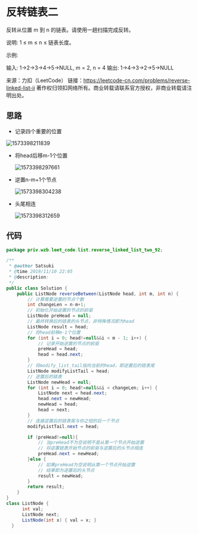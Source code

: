 # 反转链表二

反转从位置 m 到 n 的链表。请使用一趟扫描完成反转。

说明:
1 ≤ m ≤ n ≤ 链表长度。

示例:

输入: 1->2->3->4->5->NULL, m = 2, n = 4
输出: 1->4->3->2->5->NULL

来源：力扣（LeetCode）
链接：https://leetcode-cn.com/problems/reverse-linked-list-ii
著作权归领扣网络所有。商业转载请联系官方授权，非商业转载请注明出处。

## 思路

- 记录四个重要的位置

![1573398211839](C:\Users\DELL\AppData\Roaming\Typora\typora-user-images\1573398211839.png)

- 将head后移m-1个位置

  ![1573398297661](C:\Users\DELL\AppData\Roaming\Typora\typora-user-images\1573398297661.png)

- 逆置n-m+1个节点

  ![1573398304238](C:\Users\DELL\AppData\Roaming\Typora\typora-user-images\1573398304238.png)

- 头尾相连

  ![1573398312659](C:\Users\DELL\AppData\Roaming\Typora\typora-user-images\1573398312659.png)



## 代码

```java
package priv.wzb.leet_code.list.reverse_linked_list_two_92;

/**
 * @author Satsuki
 * @time 2019/11/10 22:05
 * @description:
 */
public class Solution {
    public ListNode reverseBetween(ListNode head, int m, int n) {
        // 计算需要逆置的节点个数
        int changeLen = n-m+1;
        // 初始化开始逆置的节点的前驱
        ListNode preHead = null;
        // 最终转换后的链表的头节点，非特殊情况即为head
        ListNode result = head;
        // 将head前移m-1个位置
        for (int i = 0; head!=null&&i < m - 1; i++) {
            // 记录开始逆置的节点的前驱
            preHead = head;
            head = head.next;
        }
        // 将modify_list_tail指向当前的head，即逆置后的链表尾
        ListNode modifyListTail = head;
        // 逆置后的链表
        ListNode newHead = null;
        for (int i = 0; head!=null&&i < changeLen; i++) {
            ListNode next = head.next;
            head.next = newHead;
            newHead = head;
            head = next;
        }
        // 连接逆置后的链表尾与你之短的后一个节点
        modifyListTail.next = head;

        if (preHead!=null){
            // 当preHead不为空说明不是从第一个节点开始逆置
            // 将逆置链表开始节点的前驱与逆置后的头节点相连
            preHead.next = newHead;
        }else {
            // 如果preHead为空说明从第一个节点开始逆置
            // 结果即为逆置后的头节点
            result = newHead;
        }
        return result;
    }
}
class ListNode {
      int val;
      ListNode next;
      ListNode(int x) { val = x; }
  }
```

